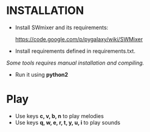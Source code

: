 INSTALLATION
==

* Install SWmixer and its requirements:

  https://code.google.com/p/pygalaxy/wiki/SWMixer

* Install requirements defined in requirements.txt.

 *Some tools requires manual installation and compiling.*

* Run it using **python2**


Play
==

* Use keys **c, v, b, n** to play melodies
* Use keys **q, w, e, r, t, y, u, i** to play sounds
    